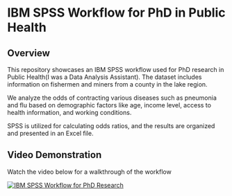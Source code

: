 # IBM SPSS Workflow for PhD in Public Health

## Overview

This repository showcases an IBM SPSS workflow used for PhD research in Public Health(I was a Data  Analysis Assistant). The dataset includes information on fishermen and miners from a county in the lake region.

We analyze the odds of contracting various diseases such as pneumonia and flu based on demographic factors like age, income level, access to health information, and working conditions.

SPSS is utilized for calculating odds ratios, and the results are organized and presented in an Excel file.

## Video Demonstration

Watch the video below for a walkthrough of the workflow

[![IBM SPSS Workflow for PhD Research](https://img.youtube.com/vi/HJ3y4MinSEg/maxresdefault.jpg)](https://youtu.be/HJ3y4MinSEg)


